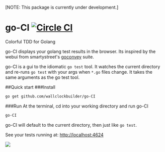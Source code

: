 [NOTE: This package is currently under development.]

# go-CI [![Circle CI](https://circleci.com/gh/wallclockbuilder/go-CI.svg?style=svg)](https://circleci.com/gh/wallclockbuilder/go-CI)
Colorful TDD for Golang

go-CI displays your golang test results in the browser.
Its inspired by the webui from smartystreet's [goconvey](https://github.com/smartystreets/goconvey) suite.

go-CI is a gui to the idiomatic `go test` tool.
It watches the current directory and re-runs `go test` with your args when `*.go` files change. It takes the same arguments as the go test tool.


##Quick start
###Install
```bash
go get github.com/wallclockbuilder/go-CI
```

###Run
At the terminal, cd into your working directory and run go-CI
```bash
go-CI
```
go-CI will default to the current directory, then just like `go test`.

See your tests running at: [http://localhost:4624](http://localhost:4624)


![](https://cdn-images-2.medium.com/max/600/1*_SxyPZYd5i_ss1KomYmJMg.png)
